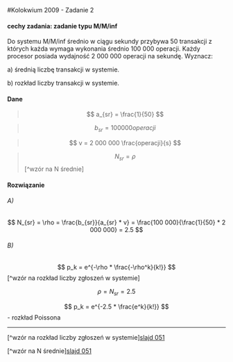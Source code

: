 #Kolokwium 2009 - Zadanie 2

#### cechy zadania: zadanie typu M/M/inf

Do systemu M/M/inf średnio w ciągu sekundy przybywa 50 transakcji z których każda wymaga wykonania średnio 100 000 operacji.
Każdy procesor posiada wydajność 2 000 000 operacji na sekundę. Wyznacz:

a) średnią liczbę transakcji w systemie.

b) rozkład liczby transakcji w systemie.

#### Dane

> $$ a_{sr} = \frac{1}{50} $$ 

> $$ b_{sr} = 100 000 operacji $$ 

> $$ v = 2 000 000 \frac{operacji}{s} $$
 
> $$ N_{sr} = \rho $$ [^wzór na N średnie]

#### Rozwiązanie
 
###### A)

$$ N_{sr} = \rho = \frac{b_{sr}}{a_{sr} * v} = \frac{100 000}{\frac{1}{50} * 2 000 000} = 2.5 $$

###### B)

$$ p_k = e^{-\rho * \frac{-\rho^k}{k!}} $$ [^wzór na rozkład liczby zgłoszeń w systemie]

$$ \rho = N_{sr} = 2.5 $$ 

$$ p_k = e^{-2.5 * \frac{e^k}{k!}} $$ - rozkład Poissona

----
[^wzór na rozkład liczby zgłoszeń w systemie][slajd 051](../../../../materialy/wyklad/051/slide.html)

[^wzór na N średnie][slajd 051](../../../../materialy/wyklad/051/slide.html)